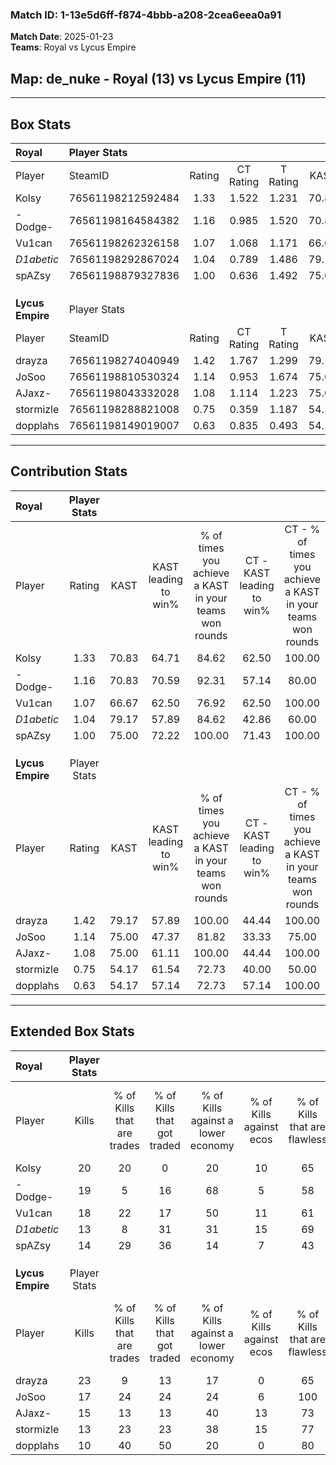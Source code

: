 ### Match ID: 1-13e5d6ff-f874-4bbb-a208-2cea6eea0a91  
**Match Date**: 2025-01-23  
**Teams**: Royal vs Lycus Empire  

## **Map**: de_nuke - Royal (13) vs Lycus Empire (11)  
---  

## Box Stats  

| **Royal**        | Player Stats      |        |           |          |       |      |       |         |        |      |     |
| :- | :- | :-: | :-: | :-: | :-: | :-: | :-: | :-: | :-: | :-: | :-: |
| Player           | SteamID           | Rating | CT Rating | T Rating | KAST  | ADR  | Kills | Assists | Deaths | K/D  | HS% |
| Kolsy            | 76561198212592484 |  1.33  |   1.522   |  1.231   | 70.83 | 92.9 |  20   |    5    |   13   | 1.54 | 20  |
| -Dodge-          | 76561198164584382 |  1.16  |   0.985   |  1.520   | 70.83 | 88.7 |  19   |    4    |   18   | 1.06 | 63  |
| Vu1can           | 76561198262326158 |  1.07  |   1.068   |  1.171   | 66.67 | 72.2 |  18   |    6    |   17   | 1.06 | 72  |
| _D1abetic_       | 76561198292867024 |  1.04  |   0.789   |  1.486   | 79.17 | 75.3 |  13   |    6    |   15   | 0.87 | 61  |
| spAZsy           | 76561198879327836 |  1.00  |   0.636   |  1.492   | 75.00 | 68.3 |  14   |    5    |   16   | 0.88 | 57  |
|                  |                   |        |           |          |       |      |       |         |        |      |     |
|                  |                   |        |           |          |       |      |       |         |        |      |     |
|                  |                   |        |           |          |       |      |       |         |        |      |     |
| **Lycus Empire** | Player Stats      |        |           |          |       |      |       |         |        |      |     |
| Player           | SteamID           | Rating | CT Rating | T Rating | KAST  | ADR  | Kills | Assists | Deaths | K/D  | HS% |
| drayza           | 76561198274040949 |  1.42  |   1.767   |  1.299   | 79.17 | 79.6 |  23   |    2    |   14   | 1.64 | 30  |
| JoSoo            | 76561198810530324 |  1.14  |   0.953   |  1.674   | 75.00 | 86.1 |  17   |    6    |   17   | 1.00 | 52  |
| AJaxz-           | 76561198043332028 |  1.08  |   1.114   |  1.223   | 75.00 | 80.1 |  15   |   12    |   17   | 0.88 | 53  |
| stormizle        | 76561198288821008 |  0.75  |   0.359   |  1.187   | 54.17 | 62.7 |  13   |    6    |   18   | 0.72 | 69  |
| dopplahs         | 76561198149019007 |  0.63  |   0.835   |  0.493   | 54.17 | 67.8 |  10   |    5    |   19   | 0.53 | 40  |
---  

## Contribution Stats  

| **Royal**        | Player Stats |       |                      |                                                        |                           |                                                             |                          |                                                            |
| :- | :-: | :-: | :-: | :-: | :-: | :-: | :-: | :-: |
| Player           |    Rating    | KAST  | KAST leading to win% | % of times you achieve a KAST in your teams won rounds | CT - KAST leading to win% | CT - % of times you achieve a KAST in your teams won rounds | T - KAST leading to win% | T - % of times you achieve a KAST in your teams won rounds |
| Kolsy            |     1.33     | 70.83 |        64.71         |                         84.62                          |           62.50           |                           100.00                            |          66.67           |                           75.00                            |
| -Dodge-          |     1.16     | 70.83 |        70.59         |                         92.31                          |           57.14           |                            80.00                            |          80.00           |                           100.00                           |
| Vu1can           |     1.07     | 66.67 |        62.50         |                         76.92                          |           62.50           |                           100.00                            |          62.50           |                           62.50                            |
| _D1abetic_       |     1.04     | 79.17 |        57.89         |                         84.62                          |           42.86           |                            60.00                            |          66.67           |                           100.00                           |
| spAZsy           |     1.00     | 75.00 |        72.22         |                         100.00                         |           71.43           |                           100.00                            |          72.73           |                           100.00                           |
|                  |              |       |                      |                                                        |                           |                                                             |                          |                                                            |
|                  |              |       |                      |                                                        |                           |                                                             |                          |                                                            |
|                  |              |       |                      |                                                        |                           |                                                             |                          |                                                            |
| **Lycus Empire** | Player Stats |       |                      |                                                        |                           |                                                             |                          |                                                            |
| Player           |    Rating    | KAST  | KAST leading to win% | % of times you achieve a KAST in your teams won rounds | CT - KAST leading to win% | CT - % of times you achieve a KAST in your teams won rounds | T - KAST leading to win% | T - % of times you achieve a KAST in your teams won rounds |
| drayza           |     1.42     | 79.17 |        57.89         |                         100.00                         |           44.44           |                           100.00                            |          70.00           |                           100.00                           |
| JoSoo            |     1.14     | 75.00 |        47.37         |                         81.82                          |           33.33           |                            75.00                            |          60.00           |                           85.71                            |
| AJaxz-           |     1.08     | 75.00 |        61.11         |                         100.00                         |           44.44           |                           100.00                            |          77.78           |                           100.00                           |
| stormizle        |     0.75     | 54.17 |        61.54         |                         72.73                          |           40.00           |                            50.00                            |          75.00           |                           85.71                            |
| dopplahs         |     0.63     | 54.17 |        57.14         |                         72.73                          |           57.14           |                           100.00                            |          57.14           |                           57.14                            |
---  

## Extended Box Stats  

| **Royal**        | Player Stats |                            |                            |                                    |                         |                              |                                 |        |                             |                                     |                          |                               |                            |
| :- | :-: | :-: | :-: | :-: | :-: | :-: | :-: | :-: | :-: | :-: | :-: | :-: | :-: |
| Player           |    Kills     | % of Kills that are trades | % of Kills that got traded | % of Kills against a lower economy | % of Kills against ecos | % of Kills that are flawless | % of Kills that are close duels | Deaths | % of Deaths that get traded | % of Deaths against a lower economy | % of Deaths against ecos | % of Deaths that are flawless | % of Deaths that are close |
| Kolsy            |      20      |             20             |             0              |                 20                 |           10            |              65              |               20                |   13   |             15              |                 31                  |            0             |              62               |             8              |
| -Dodge-          |      19      |             5              |             16             |                 68                 |            5            |              58              |               11                |   18   |             22              |                 17                  |            0             |              83               |             6              |
| Vu1can           |      18      |             22             |             17             |                 50                 |           11            |              61              |               11                |   17   |             12              |                 24                  |            6             |              88               |             0              |
| _D1abetic_       |      13      |             8              |             31             |                 31                 |           15            |              69              |                0                |   15   |             33              |                 27                  |            7             |              80               |             13             |
| spAZsy           |      14      |             29             |             36             |                 14                 |            7            |              43              |                7                |   16   |             19              |                 25                  |            6             |              69               |             13             |
|                  |              |                            |                            |                                    |                         |                              |                                 |        |                             |                                     |                          |                               |                            |
|                  |              |                            |                            |                                    |                         |                              |                                 |        |                             |                                     |                          |                               |                            |
|                  |              |                            |                            |                                    |                         |                              |                                 |        |                             |                                     |                          |                               |                            |
| **Lycus Empire** | Player Stats |                            |                            |                                    |                         |                              |                                 |        |                             |                                     |                          |                               |                            |
| Player           |    Kills     | % of Kills that are trades | % of Kills that got traded | % of Kills against a lower economy | % of Kills against ecos | % of Kills that are flawless | % of Kills that are close duels | Deaths | % of Deaths that get traded | % of Deaths against a lower economy | % of Deaths against ecos | % of Deaths that are flawless | % of Deaths that are close |
| drayza           |      23      |             9              |             13             |                 17                 |            0            |              65              |                9                |   14   |             43              |                 36                  |            0             |              93               |             7              |
| JoSoo            |      17      |             24             |             24             |                 24                 |            6            |             100              |                0                |   17   |             18              |                 24                  |            0             |              41               |             12             |
| AJaxz-           |      15      |             13             |             13             |                 40                 |           13            |              73              |               20                |   17   |             24              |                 24                  |            0             |              47               |             0              |
| stormizle        |      13      |             23             |             23             |                 38                 |           15            |              77              |                8                |   18   |             11              |                 28                  |            0             |              83               |             6              |
| dopplahs         |      10      |             40             |             50             |                 20                 |            0            |              80              |                0                |   19   |              5              |                 37                  |            11            |              58               |             26             |

